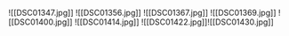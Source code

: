 ![[DSC01347.jpg]]
![[DSC01356.jpg]]
![[DSC01367.jpg]]
![[DSC01369.jpg]]
![[DSC01400.jpg]]
![[DSC01414.jpg]]
![[DSC01422.jpg]]![[DSC01430.jpg]]